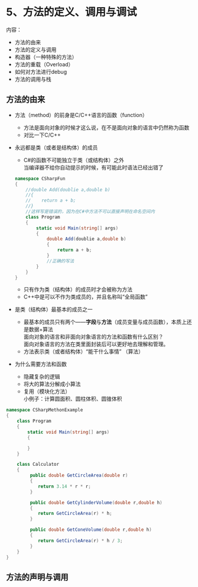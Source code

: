 # 5、方法的定义、调用与调试  
内容： 
* 方法的由来  
* 方法的定义与调用 
* 构造器（一种特殊的方法）  
* 方法的重载（Overload）  
* 如何对方法进行debug  
* 方法的调用与栈  

## 方法的由来  
* 方法（method）的前身是C/C++语言的函数（function）  
    * 方法是面向对象的时候才这么说，在不是面向对象的语言中仍然称为函数  
    * 对比一下C/C++  
* 永远都是类（或者是结构体）的成员  
    * C#的函数不可能独立于类（或结构体）之外  
    当编译器不给你自动提示的时候，有可能此时语法已经出错了  
    
    ```cs
    namespace CSharpFun
    {
        //double Add(doublie a,double b)
        //{
        //    return a + b;
        //}
        //这样写是错误的，因为在C#中方法不可以直接声明在命名空间内
        class Program
        {
            static void Main(string[] args)
            {
                double Add(doublie a,double b)
                {
                    return a + b;
                }
                //正确的写法
            }
        }
    }
    ```
    * 只有作为类（结构体）的成员时才会被称为方法  
    * C++中是可以不作为类成员的，并且名称叫“全局函数” 

* 是类（结构体）最基本的成员之一  
    * 最基本的成员只有两个——**字段**与**方法**（成员变量与成员函数），本质上还是数据+算法  
    面向对象的语言和非面向对象语言的方法和函数有什么区别？  
    面向对象语言的方法在类里面封装后可以更好地去理解和管理。  
    * 方法表示类（或者结构体）“能干什么事情” （算法） 
* 为什么需要方法和函数  
    * 隐藏复杂的逻辑
    * 将大的算法分解成小算法  
    * 复用（模块化方法）  
    小例子：计算圆面积、圆柱体积、圆锥体积  
```cs
namespace CSharpMethonExample
{
    class Program
    {
        static void Main(string[] args)
        {

        }
    }

    class Calculator
    {
         public double GetCircleArea(double r)
         {
            return 3.14 * r * r;
         }

         public double GetCylinderVolume(double r,double h)
         {
            return GetCircleArea(r) * h;
         }

         public double GetConeVolume(double r,double h)
         {
            return GetCircleArea(r) * h / 3;
         }
    }
}
```

## 方法的声明与调用  
